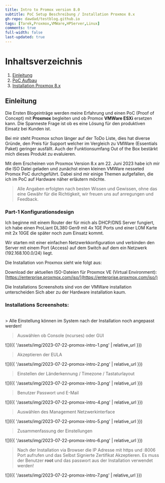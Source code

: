```yaml
---
title: Intro to Promox version 8.0
subtitle: PoC Setup Beschreibung / Installation Proxmox 8.x
gh-repo: dawdad/testblog.github.io
tags: [Tarek,Proxmox,VMWare,HPServer,Linux]
comments: true
full-width: false
last-updated: true
---
```


# Inhaltsverzeichnis

1. [Einleitung](#einleitung)
2. [PoC Aufbau](#part-1-konfigurationsdesign)
3. [Installation Proxmox 8.x](#installations-screenshots)

## Einleitung 

Die Ersten Blogeinträge werden meine Erfahrung und einen PoC (Proof of Concept) mit **Proxmox** begleiten und ob Promox **VMWare ESXi** ersetzen kann. Die Spanneste Frage ist ob es eine Lösung für den produktiven Einsatz bei Kunden ist.

Bei mir steht Proxmox schon länger auf der ToDo Liste, dies hat diverse Gründe, den Preis für Support welcher im Vergleich zu VMWare (Essentials Paket) geringer ausfällt. Auch der Funktionsumfang Out of the Box bestärkt mich dieses Produkt zu evaluieren. 

Mit dem Erscheinen von Proxmox Version 8.x am 22. Juni 2023 habe ich mir die ISO Datei geladen und zunächst einen kleinen VMWare nesseted Promox PoC durchgeführt. Dabei sind mir einige Themen aufgefallen, die ich im PoC auf Hardware näher erläutern möchte. 

> Alle Angaben erfolgten nach besten Wissen und Gewissen, ohne das eine Gewähr für die Richtigkeit, wir freuen uns auf anregungen und Feedback. 


### Part-1 Konfigurationsdesign

Ich beginne mit einem Router der für mich als DHCP/DNS Server fungiert, ich habe einen ProLiant DL380 Gen9 mit 4x 1GE Ports und einer LOM Karte mit 2x 10GE die später noch zum Einsatz kommt. 

Wir starten mit einer einfachen Netzwerkkonfiguration und verbinden den Server mit einem Port (Access) auf dem Switch auf dem ein Netzwerk (192.168.100.0/24) liegt.

Die Installation von Proxmox sieht wie folgt aus: 

Download der aktuellen ISO-Dateien für Proxmox VE (Virtual Environment): [https://enterprise.proxmox.com/iso/](https://enterprise.proxmox.com/iso/)

Die Installations Screenshots sind von der VMWare installation unterscheiden Sich aber zu der Hardware installation kaum. 

### Installations Screenshots:
<br/>
> Alle Einstellung können im System nach der Installation noch angepasst werden!

> Auswählen ob Console (ncurses) oder GUI

![]({{ '/assets/img/2023-07-22-promox-intro-1.png' | relative_url }})

> Akzeptieren der EULA 

![]({{ '/assets/img/2023-07-22-promox-intro-2.png' | relative_url }})

> Einstellen der Länderkennung / Timezone / Tastaturlayout

![]({{ '/assets/img/2023-07-22-promox-intro-3.png' | relative_url }})

> Benutzer Passwort und E-Mail

![]({{ '/assets/img/2023-07-22-promox-intro-4.png' | relative_url }})

> Auswählen des Management Netzwerkinterface

![]({{ '/assets/img/2023-07-22-promox-intro-5.png' | relative_url }})

> Zusammenfassung der Einstellungen

![]({{ '/assets/img/2023-07-22-promox-intro-6.png' | relative_url }})

> Nach der Installation via Browser die IP Adresse mit https und :8006 Port aufrufen und das Selbst Signierte Zertifikat Akzeptieren. Es muss der Benutzer **root** und das passwort aus der Installation verwendet werden! 

![]({{ '/assets/img/2023-07-22-promox-intro-7.png' | relative_url }})

<br />
<br />